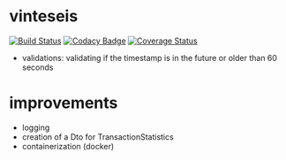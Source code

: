 # vinteseis

[![Build Status](https://travis-ci.org/mrcosta/vinteseis.svg?branch=master)](https://travis-ci.org/mrcosta/vinteseis)
[![Codacy Badge](https://api.codacy.com/project/badge/Grade/c6e06df7bf3549789e8d8f4e90eb3c93)](https://www.codacy.com/app/mrcosta/vinteseis?utm_source=github.com&amp;utm_medium=referral&amp;utm_content=mrcosta/vinteseis&amp;utm_campaign=Badge_Grade)
[![Coverage Status](https://coveralls.io/repos/github/mrcosta/vinteseis/badge.svg?branch=master)](https://coveralls.io/github/mrcosta/vinteseis?branch=master)

* validations: validating if the timestamp is in the future or older than 60 seconds

# improvements
* logging
* creation of a Dto for TransactionStatistics
* containerization (docker)